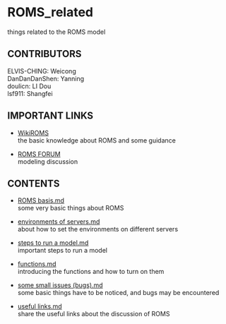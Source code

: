 # ROMS_related

things related to the ROMS model

## CONTRIBUTORS

ELVIS-CHING: Weicong  
DanDanDanShen: Yanning  
doulicn: LI Dou  
lsf911: Shangfei  

## IMPORTANT LINKS

* [WikiROMS](https://www.myroms.org/wiki/Documentation_Portal)  
  the basic knowledge about ROMS and some guidance

* [ROMS FORUM](https://www.myroms.org/forum/viewforum.php?f=13)  
  modeling discussion
  
## CONTENTS

* [ROMS basis.md](https://github.com/ELVIS-CHING/ROMS_related/blob/main/ROMS%20basis.md)  
some very basic things about ROMS

* [environments of servers.md](https://github.com/ELVIS-CHING/ROMS_related/blob/main/enviroments%20of%20servers.md)  
about how to set the environments on different servers  

* [steps to run a model.md](https://github.com/ELVIS-CHING/ROMS_related/blob/main/steps%20to%20run%20a%20model.md)  
important steps to run a model  

* [functions.md](https://github.com/ELVIS-CHING/ROMS_related/blob/main/functions.md)  
introducing the functions and how to turn on them  

* [some small issues (bugs).md](https://github.com/ELVIS-CHING/ROMS_related/blob/main/some%20small%20issues.md)  
some basic things have to be noticed, and bugs may be encountered  

* [useful links.md](https://github.com/ELVIS-CHING/ROMS_related/blob/main/useful%20links.md)  
share the useful links about the discussion of ROMS
